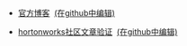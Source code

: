 - [官方博客](https://imaidata.github.io/blog)         [(在github中编辑)](https://github.com/imaidata/blog)   

- [hortonworks社区文章验证](https://imaidata.github.io/Articles)         [(在github中编辑)](https://github.com/imaidata/imaidata.github.io)   
